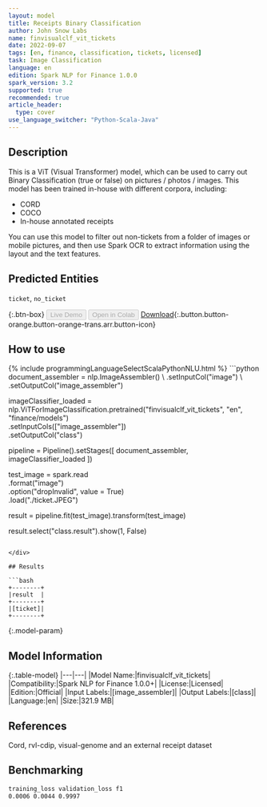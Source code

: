 ```yaml
---
layout: model
title: Receipts Binary Classification
author: John Snow Labs
name: finvisualclf_vit_tickets
date: 2022-09-07
tags: [en, finance, classification, tickets, licensed]
task: Image Classification
language: en
edition: Spark NLP for Finance 1.0.0
spark_version: 3.2
supported: true
recommended: true
article_header:
  type: cover
use_language_switcher: "Python-Scala-Java"
---
```


## Description

This is a ViT (Visual Transformer) model, which can be used to carry out Binary Classification (true or false) on pictures / photos / images. This model has been trained in-house with different corpora, including:
- CORD
- COCO
- In-house annotated receipts 

You can use this model to filter out non-tickets from a folder of images or mobile pictures, and then use Spark OCR to extract information using the layout and the text features.

## Predicted Entities

`ticket`, `no_ticket`

{:.btn-box}
<button class="button button-orange" disabled>Live Demo</button>
<button class="button button-orange" disabled>Open in Colab</button>
[Download](https://s3.amazonaws.com/auxdata.johnsnowlabs.com/finance/models/finvisualclf_vit_tickets_en_1.0.0_3.2_1662560058841.zip){:.button.button-orange.button-orange-trans.arr.button-icon}

## How to use



<div class="tabs-box" markdown="1">
{% include programmingLanguageSelectScalaPythonNLU.html %}
```python
document_assembler = nlp.ImageAssembler() \
    .setInputCol("image") \
    .setOutputCol("image_assembler")

imageClassifier_loaded = nlp.ViTForImageClassification.pretrained("finvisualclf_vit_tickets", "en", "finance/models")\
  .setInputCols(["image_assembler"])\
  .setOutputCol("class")

pipeline = Pipeline().setStages([
    document_assembler,
    imageClassifier_loaded
])

test_image = spark.read\
    .format("image")\
    .option("dropInvalid", value = True)\
    .load("./ticket.JPEG")

result = pipeline.fit(test_image).transform(test_image)

result.select("class.result").show(1, False)
```

</div>

## Results

```bash
+--------+
|result  |
+--------+
|[ticket]|
+--------+
```

{:.model-param}
## Model Information

{:.table-model}
|---|---|
|Model Name:|finvisualclf_vit_tickets|
|Compatibility:|Spark NLP for Finance 1.0.0+|
|License:|Licensed|
|Edition:|Official|
|Input Labels:|[image_assembler]|
|Output Labels:|[class]|
|Language:|en|
|Size:|321.9 MB|

## References

Cord, rvl-cdip, visual-genome and an external receipt dataset

## Benchmarking

```bash
training_loss validation_loss f1 
0.0006 0.0044 0.9997
```
